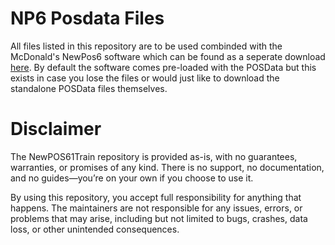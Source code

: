 # NP6 Posdata Files
All files listed in this repository are to be used combinded with the McDonald's NewPos6 software which can be found as a seperate download [here](https://github.com/SavageSzym/NewPOS61Train).
By default the software comes pre-loaded with the POSData but this exists in case you lose the files or would just like to download the standalone POSData files themselves.
# Disclaimer
The NewPOS61Train repository is provided as-is, with no guarantees, warranties, or promises of any kind. There is no support, no documentation, and no guides—you’re on your own if you choose to use it.

By using this repository, you accept full responsibility for anything that happens. The maintainers are not responsible for any issues, errors, or problems that may arise, including but not limited to bugs, crashes, data loss, or other unintended consequences.
